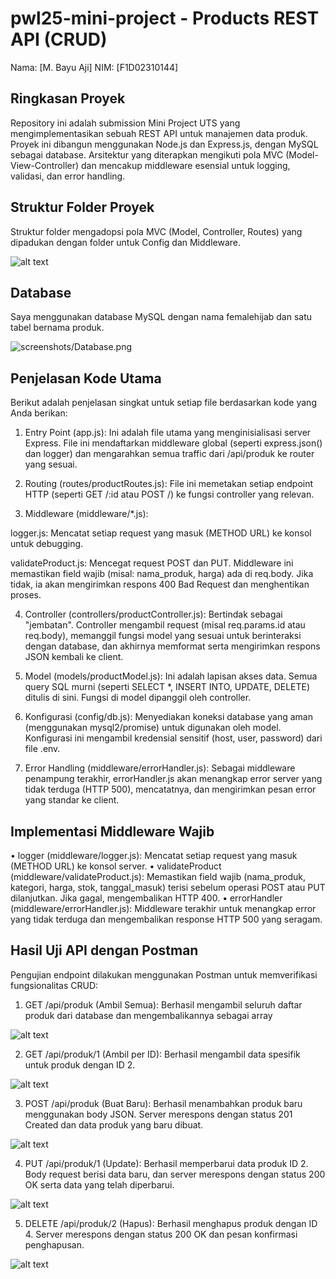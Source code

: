 # pwl25-mini-project - Products REST API (CRUD)
Nama: [M. Bayu Aji]
NIM: [F1D02310144]

## Ringkasan Proyek
Repository ini adalah submission Mini Project UTS yang mengimplementasikan sebuah REST API untuk manajemen data produk. Proyek ini dibangun menggunakan Node.js dan Express.js, dengan MySQL sebagai database. Arsitektur yang diterapkan mengikuti pola MVC (Model-View-Controller) dan mencakup middleware esensial untuk logging, validasi, dan error handling.

## Struktur Folder Proyek
Struktur folder mengadopsi pola MVC (Model, Controller, Routes) yang dipadukan dengan folder untuk Config dan Middleware. 

![alt text](screenshots/Struktur.png)

## Database
Saya menggunakan database MySQL dengan nama femalehijab dan satu tabel bernama produk.

![screenshots/Database.png](screenshots/Database.png)

## Penjelasan Kode Utama
Berikut adalah penjelasan singkat untuk setiap file berdasarkan kode yang Anda berikan:
1. Entry Point (app.js): Ini adalah file utama yang menginisialisasi server Express. File ini mendaftarkan middleware global (seperti express.json() dan logger) dan mengarahkan semua traffic dari /api/produk ke router yang sesuai.

2. Routing (routes/productRoutes.js): File ini memetakan setiap endpoint HTTP (seperti GET /:id atau POST /) ke fungsi controller yang relevan.

3. Middleware (middleware/*.js):

logger.js: Mencatat setiap request yang masuk (METHOD URL) ke konsol untuk debugging.

validateProduct.js: Mencegat request POST dan PUT. Middleware ini memastikan field wajib (misal: nama_produk, harga) ada di req.body. Jika tidak, ia akan mengirimkan respons 400 Bad Request dan menghentikan proses.

4. Controller (controllers/productController.js): Bertindak sebagai "jembatan". Controller mengambil request (misal req.params.id atau req.body), memanggil fungsi model yang sesuai untuk berinteraksi dengan database, dan akhirnya memformat serta mengirimkan respons JSON kembali ke client.

5. Model (models/productModel.js): Ini adalah lapisan akses data. Semua query SQL murni (seperti SELECT *, INSERT INTO, UPDATE, DELETE) ditulis di sini. Fungsi di model dipanggil oleh controller.

6. Konfigurasi (config/db.js): Menyediakan koneksi database yang aman (menggunakan mysql2/promise) untuk digunakan oleh model. Konfigurasi ini mengambil kredensial sensitif (host, user, password) dari file .env.

7. Error Handling (middleware/errorHandler.js): Sebagai middleware penampung terakhir, errorHandler.js akan menangkap error server yang tidak terduga (HTTP 500), mencatatnya, dan mengirimkan pesan error yang standar ke client.

## Implementasi Middleware Wajib
•⁠  ⁠logger (middleware/logger.js): Mencatat setiap request yang masuk (METHOD URL) ke konsol server.
•⁠  ⁠validateProduct (middleware/validateProduct.js): Memastikan field wajib (nama_produk, kategori, harga, stok, tanggal_masuk) terisi sebelum operasi POST atau PUT dilanjutkan. Jika gagal, mengembalikan HTTP 400.
•⁠  ⁠errorHandler (middleware/errorHandler.js): Middleware terakhir untuk menangkap error yang tidak terduga dan mengembalikan response HTTP 500 yang seragam.

## Hasil Uji API dengan Postman
Pengujian endpoint dilakukan menggunakan Postman untuk memverifikasi fungsionalitas CRUD:

1. GET /api/produk (Ambil Semua): Berhasil mengambil seluruh daftar produk dari database dan mengembalikannya sebagai array 

![alt text](<screenshots/All Products.png>)

2. GET /api/produk/1 (Ambil per ID): Berhasil mengambil data spesifik untuk produk dengan ID 2. 

![alt text](<screenshots/See Product.png>)

3. POST /api/produk (Buat Baru): Berhasil menambahkan produk baru menggunakan body JSON. Server merespons dengan status 201 Created dan data produk yang baru dibuat. 

![alt text](screenshots/Add.png)

4. PUT /api/produk/1 (Update): Berhasil memperbarui data produk ID 2. Body request berisi data baru, dan server merespons dengan status 200 OK serta data yang telah diperbarui. 

![alt text](screenshots/Update.png)

5. DELETE /api/produk/2 (Hapus): Berhasil menghapus produk dengan ID 4. Server merespons dengan status 200 OK dan pesan konfirmasi penghapusan. 

![alt text](screenshots/Delete.png)